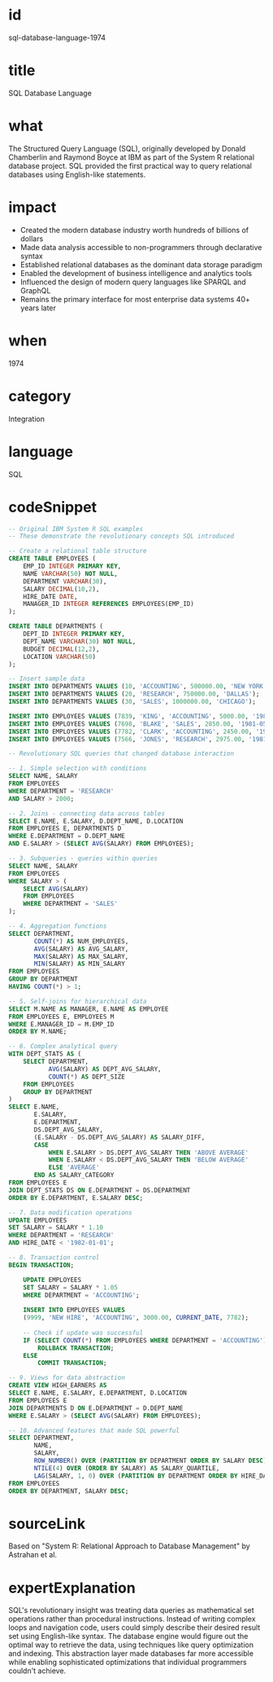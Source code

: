 # id
sql-database-language-1974

# title
SQL Database Language

# what
The Structured Query Language (SQL), originally developed by Donald Chamberlin and Raymond Boyce at IBM as part of the System R relational database project. SQL provided the first practical way to query relational databases using English-like statements.

# impact
- Created the modern database industry worth hundreds of billions of dollars
- Made data analysis accessible to non-programmers through declarative syntax
- Established relational databases as the dominant data storage paradigm
- Enabled the development of business intelligence and analytics tools
- Influenced the design of modern query languages like SPARQL and GraphQL
- Remains the primary interface for most enterprise data systems 40+ years later

# when
1974

# category
Integration

# language
SQL

# codeSnippet
```sql
-- Original IBM System R SQL examples
-- These demonstrate the revolutionary concepts SQL introduced

-- Create a relational table structure
CREATE TABLE EMPLOYEES (
    EMP_ID INTEGER PRIMARY KEY,
    NAME VARCHAR(50) NOT NULL,
    DEPARTMENT VARCHAR(30),
    SALARY DECIMAL(10,2),
    HIRE_DATE DATE,
    MANAGER_ID INTEGER REFERENCES EMPLOYEES(EMP_ID)
);

CREATE TABLE DEPARTMENTS (
    DEPT_ID INTEGER PRIMARY KEY,
    DEPT_NAME VARCHAR(30) NOT NULL,
    BUDGET DECIMAL(12,2),
    LOCATION VARCHAR(50)
);

-- Insert sample data
INSERT INTO DEPARTMENTS VALUES (10, 'ACCOUNTING', 500000.00, 'NEW YORK');
INSERT INTO DEPARTMENTS VALUES (20, 'RESEARCH', 750000.00, 'DALLAS');
INSERT INTO DEPARTMENTS VALUES (30, 'SALES', 1000000.00, 'CHICAGO');

INSERT INTO EMPLOYEES VALUES (7839, 'KING', 'ACCOUNTING', 5000.00, '1981-11-17', NULL);
INSERT INTO EMPLOYEES VALUES (7698, 'BLAKE', 'SALES', 2850.00, '1981-05-01', 7839);
INSERT INTO EMPLOYEES VALUES (7782, 'CLARK', 'ACCOUNTING', 2450.00, '1981-06-09', 7839);
INSERT INTO EMPLOYEES VALUES (7566, 'JONES', 'RESEARCH', 2975.00, '1981-04-02', 7839);

-- Revolutionary SQL queries that changed database interaction

-- 1. Simple selection with conditions
SELECT NAME, SALARY 
FROM EMPLOYEES 
WHERE DEPARTMENT = 'RESEARCH' 
AND SALARY > 2000;

-- 2. Joins - connecting data across tables
SELECT E.NAME, E.SALARY, D.DEPT_NAME, D.LOCATION
FROM EMPLOYEES E, DEPARTMENTS D
WHERE E.DEPARTMENT = D.DEPT_NAME
AND E.SALARY > (SELECT AVG(SALARY) FROM EMPLOYEES);

-- 3. Subqueries - queries within queries
SELECT NAME, SALARY
FROM EMPLOYEES
WHERE SALARY > (
    SELECT AVG(SALARY) 
    FROM EMPLOYEES 
    WHERE DEPARTMENT = 'SALES'
);

-- 4. Aggregation functions
SELECT DEPARTMENT, 
       COUNT(*) AS NUM_EMPLOYEES,
       AVG(SALARY) AS AVG_SALARY,
       MAX(SALARY) AS MAX_SALARY,
       MIN(SALARY) AS MIN_SALARY
FROM EMPLOYEES
GROUP BY DEPARTMENT
HAVING COUNT(*) > 1;

-- 5. Self-joins for hierarchical data
SELECT M.NAME AS MANAGER, E.NAME AS EMPLOYEE
FROM EMPLOYEES E, EMPLOYEES M
WHERE E.MANAGER_ID = M.EMP_ID
ORDER BY M.NAME;

-- 6. Complex analytical query
WITH DEPT_STATS AS (
    SELECT DEPARTMENT,
           AVG(SALARY) AS DEPT_AVG_SALARY,
           COUNT(*) AS DEPT_SIZE
    FROM EMPLOYEES
    GROUP BY DEPARTMENT
)
SELECT E.NAME,
       E.SALARY,
       E.DEPARTMENT,
       DS.DEPT_AVG_SALARY,
       (E.SALARY - DS.DEPT_AVG_SALARY) AS SALARY_DIFF,
       CASE 
           WHEN E.SALARY > DS.DEPT_AVG_SALARY THEN 'ABOVE AVERAGE'
           WHEN E.SALARY < DS.DEPT_AVG_SALARY THEN 'BELOW AVERAGE'
           ELSE 'AVERAGE'
       END AS SALARY_CATEGORY
FROM EMPLOYEES E
JOIN DEPT_STATS DS ON E.DEPARTMENT = DS.DEPARTMENT
ORDER BY E.DEPARTMENT, E.SALARY DESC;

-- 7. Data modification operations
UPDATE EMPLOYEES 
SET SALARY = SALARY * 1.10 
WHERE DEPARTMENT = 'RESEARCH' 
AND HIRE_DATE < '1982-01-01';

-- 8. Transaction control
BEGIN TRANSACTION;

    UPDATE EMPLOYEES 
    SET SALARY = SALARY * 1.05 
    WHERE DEPARTMENT = 'ACCOUNTING';
    
    INSERT INTO EMPLOYEES VALUES 
    (9999, 'NEW HIRE', 'ACCOUNTING', 3000.00, CURRENT_DATE, 7782);
    
    -- Check if update was successful
    IF (SELECT COUNT(*) FROM EMPLOYEES WHERE DEPARTMENT = 'ACCOUNTING') > 5
        ROLLBACK TRANSACTION;
    ELSE
        COMMIT TRANSACTION;

-- 9. Views for data abstraction
CREATE VIEW HIGH_EARNERS AS
SELECT E.NAME, E.SALARY, E.DEPARTMENT, D.LOCATION
FROM EMPLOYEES E
JOIN DEPARTMENTS D ON E.DEPARTMENT = D.DEPT_NAME
WHERE E.SALARY > (SELECT AVG(SALARY) FROM EMPLOYEES);

-- 10. Advanced features that made SQL powerful
SELECT DEPARTMENT,
       NAME,
       SALARY,
       ROW_NUMBER() OVER (PARTITION BY DEPARTMENT ORDER BY SALARY DESC) AS DEPT_RANK,
       NTILE(4) OVER (ORDER BY SALARY) AS SALARY_QUARTILE,
       LAG(SALARY, 1, 0) OVER (PARTITION BY DEPARTMENT ORDER BY HIRE_DATE) AS PREV_HIRE_SALARY
FROM EMPLOYEES
ORDER BY DEPARTMENT, SALARY DESC;
```

# sourceLink
Based on "System R: Relational Approach to Database Management" by Astrahan et al.

# expertExplanation
SQL's revolutionary insight was treating data queries as mathematical set operations rather than procedural instructions. Instead of writing complex loops and navigation code, users could simply describe their desired result set using English-like syntax. The database engine would figure out the optimal way to retrieve the data, using techniques like query optimization and indexing. This abstraction layer made databases far more accessible while enabling sophisticated optimizations that individual programmers couldn't achieve.